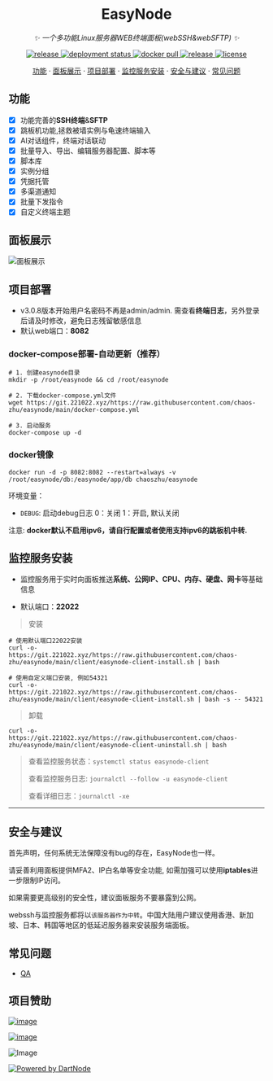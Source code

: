 <div align="center">

# EasyNode

_✨ 一个多功能Linux服务器WEB终端面板(webSSH&webSFTP) ✨_

</div>

<p align="center">
  <a href="https://github.com/chaos-zhu/easynode/releases/latest">
    <img src="https://img.shields.io/github/v/release/chaos-zhu/easynode?color=brightgreen" alt="release">
  </a>
  <a href="https://github.com/chaos-zhu/easynode/actions">
    <img src="https://img.shields.io/github/actions/workflow/status/chaos-zhu/easynode/docker-builder.yml?branch=main" alt="deployment status">
  </a>
  <a href="https://hub.docker.com/repository/docker/chaoszhu/easynode">
    <img src="https://img.shields.io/docker/pulls/chaoszhu/easynode?color=brightgreen" alt="docker pull">
  </a>
  <a href="https://github.com/chaos-zhu/easynode/releases/latest">
    <img src="https://img.shields.io/github/downloads/chaos-zhu/easynode/total?color=brightgreen&include_prereleases" alt="release">
  </a>
  <a href="https://raw.githubusercontent.com/chaos-zhu/easynode/main/LICENSE">
    <img src="https://img.shields.io/github/license/chaos-zhu/easynode?color=brightgreen" alt="license">
  </a>
</p>

<p align="center">
  <a href="#功能">功能</a>
  ·
  <a href="#面板展示">面板展示</a>
  ·
  <a href="#项目部署">项目部署</a>
  ·
  <a href="#监控服务安装">监控服务安装</a>
  ·
  <a href="#安全与建议">安全与建议</a>
  ·
  <a href="#常见问题">常见问题</a>
  <!-- ·
  <a href="#Plus功能">Plus版功能</a> -->
</p>

## 功能

+ [x] 功能完善的**SSH终端**&**SFTP**
+ [x] 跳板机功能,拯救被墙实例与龟速终端输入
+ [x] AI对话组件，终端对话联动
+ [x] 批量导入、导出、编辑服务器配置、脚本等
+ [x] 脚本库
+ [x] 实例分组
+ [x] 凭据托管
+ [x] 多渠道通知
+ [x] 批量下发指令
+ [x] 自定义终端主题

## 面板展示

![面板展示](./doc_images/merge.gif)

## 项目部署

- v3.0.8版本开始用户名密码不再是admin/admin. 需查看**终端日志**，另外登录后请及时修改，避免日志残留敏感信息
- 默认web端口：**8082**

### docker-compose部署-自动更新（推荐）

```shell
# 1. 创建easynode目录
mkdir -p /root/easynode && cd /root/easynode

# 2. 下载docker-compose.yml文件
wget https://git.221022.xyz/https://raw.githubusercontent.com/chaos-zhu/easynode/main/docker-compose.yml

# 3. 启动服务
docker-compose up -d
```

### docker镜像

```shell
docker run -d -p 8082:8082 --restart=always -v /root/easynode/db:/easynode/app/db chaoszhu/easynode
```

环境变量：
- `DEBUG`: 启动debug日志 0：关闭 1：开启, 默认关闭

注意: **docker默认不启用ipv6，请自行配置或者使用支持ipv6的跳板机中转.**

## 监控服务安装

- 监控服务用于实时向面板推送**系统、公网IP、CPU、内存、硬盘、网卡**等基础信息

- 默认端口：**22022**

> 安装

```shell
# 使用默认端口22022安装
curl -o- https://git.221022.xyz/https://raw.githubusercontent.com/chaos-zhu/easynode/main/client/easynode-client-install.sh | bash

# 使用自定义端口安装, 例如54321
curl -o- https://git.221022.xyz/https://raw.githubusercontent.com/chaos-zhu/easynode/main/client/easynode-client-install.sh | bash -s -- 54321
```

> 卸载

```shell
curl -o- https://git.221022.xyz/https://raw.githubusercontent.com/chaos-zhu/easynode/main/client/easynode-client-uninstall.sh | bash
```

> 查看监控服务状态：`systemctl status easynode-client`
>
> 查看监控服务日志: `journalctl --follow -u easynode-client`
>
> 查看详细日志：`journalctl -xe`

---


## 安全与建议

首先声明，任何系统无法保障没有bug的存在，EasyNode也一样。

请妥善利用面板提供MFA2、IP白名单等安全功能, 如需加强可以使用**iptables**进一步限制IP访问。

如果需要更高级别的安全性，建议面板服务不要暴露到公网。

webssh与监控服务都将以`该服务器作为中转`。中国大陆用户建议使用香港、新加坡、日本、韩国等地区的低延迟服务器来安装服务端面板。

## 常见问题

- [QA](./Q%26A.md)

## 项目赞助

[![image](https://img.shields.io/badge/NodeSupport-YXVM-red)](https://yxvm.com/)

[![image](https://img.shields.io/badge/VPS-ZMTO-red)](https://zmto.com/)

![Image](https://github.com/user-attachments/assets/a50409e4-9394-4a59-a125-18ffe64c5fb0)

[![Powered by DartNode](https://dartnode.com/branding/DN-Open-Source-sm.png)](https://dartnode.com "Powered by DartNode - Free VPS for Open Source")


